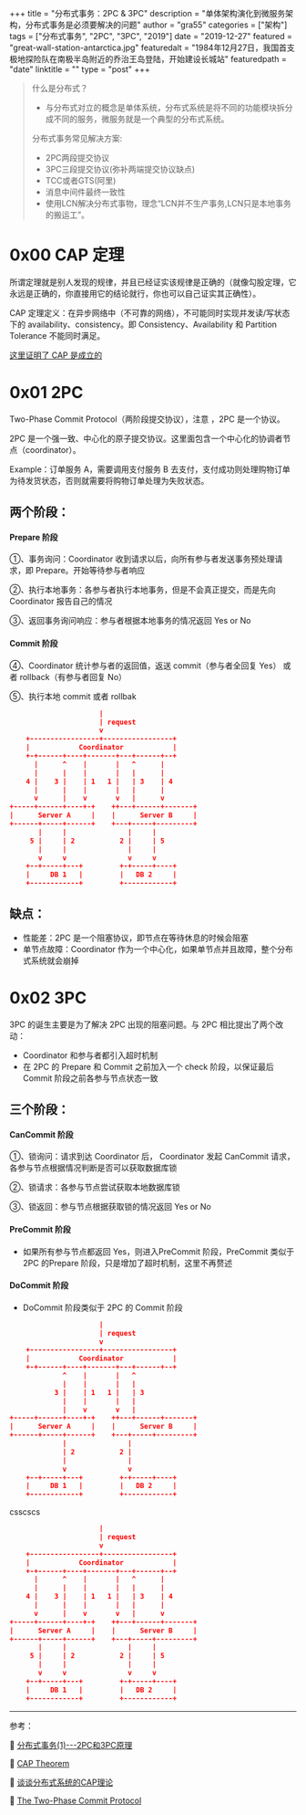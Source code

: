 +++
title = "分布式事务：2PC & 3PC"
description = "单体架构演化到微服务架构，分布式事务是必须要解决的问题"
author = "gra55"
categories = ["架构"]
tags = ["分布式事务", "2PC", "3PC", "2019"]
date = "2019-12-27"
featured = "great-wall-station-antarctica.jpg"
featuredalt = "1984年12月27日，我国首支极地探险队在南极半岛附近的乔治王岛登陆，开始建设长城站"
featuredpath = "date"
linktitle = ""
type = "post"
+++

> 什么是分布式？
> 
> + 与分布式对立的概念是单体系统，分布式系统是将不同的功能模块拆分成不同的服务，微服务就是一个典型的分布式系统。
>
> 分布式事务常见解决方案:
> 
> + 2PC两段提交协议
> + 3PC三段提交协议(弥补两端提交协议缺点)
> + TCC或者GTS(阿里)
> + 消息中间件最终一致性
> + 使用LCN解决分布式事物，理念“LCN并不生产事务,LCN只是本地事务的搬运工”。

# 0x00 CAP 定理

所谓定理就是别人发现的规律，并且已经证实该规律是正确的（就像勾股定理，它永远是正确的，你直接用它的结论就行，你也可以自己证实其正确性）。

CAP 定理定义：在异步网络中（不可靠的网络），不可能同时实现并发读/写状态下的 availability、consistency。即 Consistency、Availability 和 Partition Tolerance 不能同时满足。

[这里证明了 CAP 是成立的](https://zhuanlan.zhihu.com/p/33999708)

# 0x01 2PC

Two-Phase Commit Protocol（两阶段提交协议），注意 ，2PC 是一个协议。

2PC 是一个强一致、中心化的原子提交协议。这里面包含一个中心化的协调者节点（coordinator）。

Example：订单服务 A，需要调用支付服务 B 去支付，支付成功则处理购物订单为待发货状态，否则就需要将购物订单处理为失败状态。

## 两个阶段：

#### Prepare 阶段

①、事务询问：Coordinator 收到请求以后，向所有参与者发送事务预处理请求，即 Prepare。开始等待参与者响应

②、执行本地事务：各参与者执行本地事务，但是不会真正提交，而是先向 Coordinator 报告自己的情况

③、返回事务询问响应：参与者根据本地事务的情况返回 Yes or No

#### Commit 阶段

④、Coordinator 统计参与者的返回值，返送 commit（参与者全回复 Yes） 或者 rollback（有参与者回复 No）

⑤、执行本地 commit 或者 rollbak

```json
                      |
                      | request
                      v
    +-----------------+-----------------+
    |            Coordinator            |
    +-+------+----+-------+---+------+--+
      |      ^    |       |   ^      |
      |      |    |       |   |      |
    4 |    3 |    | 1   1 |   | 3    | 4
      |      |    |       |   |      |
      v      |    v       v   |      v
+-----+------+----+-+    ++---+------+-------+
|      Server A     |    |      Server B     |
+------+-----+------+    +---+-----+---------+
       |     |               |     |
     5 |     | 2           2 |     | 5
       |     |               |     |
       v     v               v     v
    +--+-----+---+         +-+-----+----+
    |     DB 1   |         |   DB 2     |
    +------------+         +------------+
```

## 缺点：
+ 性能差：2PC 是一个阻塞协议，即节点在等待休息的时候会阻塞
+ 单节点故障：Coordinator 作为一个中心化，如果单节点并且故障，整个分布式系统就会崩掉

# 0x02 3PC

3PC 的诞生主要是为了解决 2PC 出现的阻塞问题。与 2PC 相比提出了两个改动：
+ Coordinator 和参与者都引入超时机制
+ 在 2PC 的 Prepare 和 Commit 之前加入一个 check 阶段，以保证最后 Commit 阶段之前各参与节点状态一致

## 三个阶段：

#### CanCommit 阶段

①、锁询问：请求到达 Coordinator 后， Coordinator 发起 CanCommit 请求，各参与节点根据情况判断是否可以获取数据库锁

②、锁请求：各参与节点尝试获取本地数据库锁

③、锁返回：参与节点根据获取锁的情况返回 Yes or No

#### PreCommit 阶段

+ 如果所有参与节点都返回 Yes，则进入PreCommit 阶段，PreCommit 类似于 2PC 的Prepare 阶段，只是增加了超时机制，这里不再赘述

#### DoCommit 阶段

+ DoCommit 阶段类似于 2PC 的 Commit 阶段

```json
                      |
                      | request
                      v
    +-----------------+-----------------+
    |            Coordinator            |
    +-+------+----+-------+---+------+--+
             ^    |       |   ^
             |    |       |   |
           3 |    | 1   1 |   | 3
             |    |       |   |
             |    v       v   |
+-----+------+----+-+    ++---+------+-------+
|      Server A     |    |      Server B     |
+------+-----+------+    +---+-----+---------+
             |               |
             | 2           2 |
             |               |
             v               v
    +--+-----+---+         +-+-----+----+
    |     DB 1   |         |   DB 2     |
    +------------+         +------------+
```

csscscs

```json
                      |
                      | request
                      v
    +-----------------+-----------------+
    |            Coordinator            |
    +-+------+----+-------+---+------+--+
      |      ^    |       |   ^      |
      |      |    |       |   |      |
    4 |    3 |    | 1   1 |   | 3    | 4
      |      |    |       |   |      |
      v      |    v       v   |      v
+-----+------+----+-+    ++---+------+-------+
|      Server A     |    |      Server B     |
+------+-----+------+    +---+-----+---------+
       |     |               |     |
     5 |     | 2           2 |     | 5
       |     |               |     |
       v     v               v     v
    +--+-----+---+         +-+-----+----+
    |     DB 1   |         |   DB 2     |
    +------------+         +------------+
```

---
参考：

:pushpin: [分布式事务(1)---2PC和3PC原理](https://www.cnblogs.com/qdhxhz/p/11167025.html)

:pushpin: [CAP Theorem](https://devopedia.org/cap-theorem)

:pushpin: [谈谈分布式系统的CAP理论](https://zhuanlan.zhihu.com/p/33999708)

:pushpin: [The Two-Phase Commit Protocol](http://courses.cs.vt.edu/~cs5204/fall00/distributedDBMS/duckett/tpcp.html)